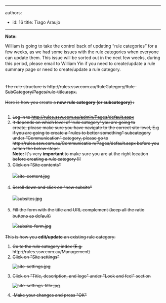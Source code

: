 

---
authors:
  - id: 16
    title: Tiago Araujo
---




<span class='intro'> <strong> Note&#58;&#160;</strong><div><span style="line-height&#58;18.9090900421143px;">William is going to take the control back of updating “rule categories” for a few weeks, as we had some issues with the rule categories when everyone can update them. This issue will be sorted out in the next few weeks, during this period, please email to William Yin&#160;if you need to create/update a rule summary page or need to create/update a rule category.<br>​<br></span></div><div><span style="line-height&#58;18.9090900421143px;"><br></span></div><div><div><div><span style="text-decoration&#58;line-through;">The rule structure is&#160;http&#58;//rules.ssw.com.au/RuleCategory/Rule-SubCategory/Pages/rule-title.aspx.</span><div style="text-decoration&#58;line-through;"><br></div><div><span style="text-decoration&#58;line-through;">Here is how you&#160;create&#160;a </span><b style="text-decoration&#58;line-through;">new</b><span style="text-decoration&#58;line-through;"> </span><b style="text-decoration&#58;line-through;">rule category (or subcategory) &#58;</b><b></b></div><div><b><br></b></div></div></div></div> </span>

<ol style="text-decoration&#58;line-through;"><li>Log in to&#160;<span class="s2" style="text-decoration&#58;line-through;"><a href="/admin/Pages/default.aspx">http&#58;//rules.ssw.com.au/admin/Pages/default.aspx </a></span></li><li><span class="s2"></span>It depends on which level of 'rule category' you are going to create,&#160;please make sure you have navigate to the correct site level,&#160;E.g if you are going to create a &quot;<span class="ssw15-rteStyle-Highlight" style="text-decoration&#58;line-through;">rules to better something</span>&quot; subcategory under&#160;“<span class="ssw15-rteStyle-Highlight" style="text-decoration&#58;line-through;">Communication</span>” category, please&#160;go to http&#58;//rules.ssw.com.au/<span class="ssw15-rteStyle-Highlight" style="text-decoration&#58;line-through;">Communicatio n</span>/Pages/default.aspx before you action the below steps.<br><strong>Note&#58;</strong>&#160;It's very&#160;<strong>important&#160;</strong>to make sure you are at the right location before creating a rule category !!!</li><li> 
      <span style="line-height&#58;1.6;">Click on &quot;Site contents&quot;<br>
      <dl class="image" style="text-decoration&#58;line-through;"><dt><img src="/PublishingImages/site-content.jpg" alt="site-content.jpg" /> </dt></dl></span></li><li> 
      <span style="line-height&#58;1.6;">Scroll down and click on &quot;new subsite&quot;<br> 
         <dl class="image" style="text-decoration&#58;line-through;"><dt> <img src="/PublishingImages/subsites.jpg" alt="subsites.jpg" /> </dt></dl></span></li><li> 
      <span style="line-height&#58;1.6;">Fill the form with the title and URL complement (keep all the ratio buttons as default)<br> 
         <dl class="image" style="text-decoration&#58;line-through;"><dt> <img src="/PublishingImages/subsite-form.jpg" alt="subsite-form.jpg" /> </dt></dl></span></li></ol><p style="text-decoration&#58;line-through;">This is how you <b>edit/update</b>&#160;an existing rule category&#58;</p><ol style="text-decoration&#58;line-through;"><li>Go to the rule category index (E.g. http&#58;//rules.ssw.com.au/Management)</li><li>Click on &quot;Site settings&quot;<br> 
      <dl class="image" style="text-decoration&#58;line-through;"><dt> <img src="/PublishingImages/site-settings.jpg" alt="site-settings.jpg" /> </dt></dl></li><li>Click on &quot;Title, description, and logo&quot; under &quot;Look and feel&quot; section<br> 
      <dl class="image" style="text-decoration&#58;line-through;"><dt> <img src="/PublishingImages/site-settings-title.jpg" alt="site-settings-title.jpg" /> </dt></dl></li><li>&#160;Make your changes and press &quot;OK&quot;</li></ol>


